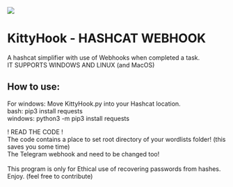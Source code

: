 ![](https://media.discordapp.net/attachments/1011600082682003560/1062400692972695582/foto_no_exif_1.jpg)

# KittyHook - HASHCAT WEBHOOK
A hashcat simplifier with use of Webhooks when completed a task. <br />
IT SUPPORTS WINDOWS AND LINUX (and MacOS)
<br />
## How to use:
For windows: Move KittyHook.py into your Hashcat location. <br />
bash: pip3 install requests <br />
windows: python3 -m pip3 install requests <br />

! READ THE CODE ! <br />
The code contains a place to set root directory of your wordlists folder! (this saves you some time) <br />
The Telegram webhook <CHAT-ID> and <BOT-TOKEN> need to be changed too! <br />
<br />
This program is only for Ethical use of recovering passwords from hashes. <br />
Enjoy. (feel free to contribute) 
